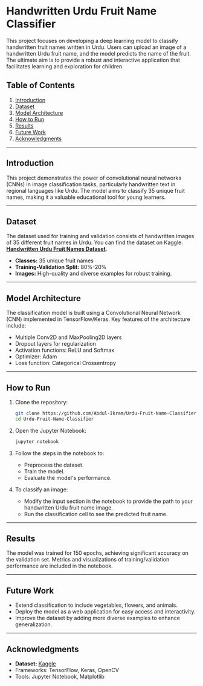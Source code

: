 # Handwritten Urdu Fruit Name Classifier

This project focuses on developing a deep learning model to classify handwritten fruit names written in Urdu. Users can upload an image of a handwritten Urdu fruit name, and the model predicts the name of the fruit. The ultimate aim is to provide a robust and interactive application that facilitates learning and exploration for children.

## Table of Contents

1.  [Introduction](#introduction)
2.  [Dataset](#dataset)
3.  [Model Architecture](#model-architecture)
4.  [How to Run](#how-to-run)
5.  [Results](#results)
6.  [Future Work](#future-work)
7.  [Acknowledgments](#acknowledgments)

----------

## Introduction

This project demonstrates the power of convolutional neural networks (CNNs) in image classification tasks, particularly handwritten text in regional languages like Urdu. The model aims to classify 35 unique fruit names, making it a valuable educational tool for young learners.

----------

## Dataset

The dataset used for training and validation consists of handwritten images of 35 different fruit names in Urdu. You can find the dataset on Kaggle:  
**[Handwritten Urdu Fruit Names Dataset](https://www.kaggle.com/datasets/abdulikram/handwritten-text-fruit-classification)**.

-   **Classes:** 35 unique fruit names
-   **Training-Validation Split:** 80%-20%
-   **Images:** High-quality and diverse examples for robust training.

----------

## Model Architecture

The classification model is built using a Convolutional Neural Network (CNN) implemented in TensorFlow/Keras. Key features of the architecture include:

-   Multiple Conv2D and MaxPooling2D layers
-   Dropout layers for regularization
-   Activation functions: ReLU and Softmax
-   Optimizer: Adam
-   Loss function: Categorical Crossentropy

----------

## How to Run

1.  Clone the repository:
    
    ```bash
    git clone https://github.com/Abdul-Ikram/Urdu-Fruit-Name-Classifier.git
    cd Urdu-Fruit-Name-Classifier
    ```
    
2.  Open the Jupyter Notebook:
    
    ```bash
    jupyter notebook
    ```
    
3.  Follow the steps in the notebook to:
    
    -   Preprocess the dataset.
    -   Train the model.
    -   Evaluate the model's performance.
4.  To classify an image:
    
    -   Modify the input section in the notebook to provide the path to your handwritten Urdu fruit name image.
    -   Run the classification cell to see the predicted fruit name.

----------

## Results

The model was trained for 150 epochs, achieving significant accuracy on the validation set. Metrics and visualizations of training/validation performance are included in the notebook.

----------

## Future Work

-   Extend classification to include vegetables, flowers, and animals.
-   Deploy the model as a web application for easy access and interactivity.
-   Improve the dataset by adding more diverse examples to enhance generalization.

----------

## Acknowledgments

-   **Dataset:** [Kaggle](https://www.kaggle.com/datasets/abdulikram/handwritten-text-fruit-classification)
-   Frameworks: TensorFlow, Keras, OpenCV
-   Tools: Jupyter Notebook, Matplotlib
